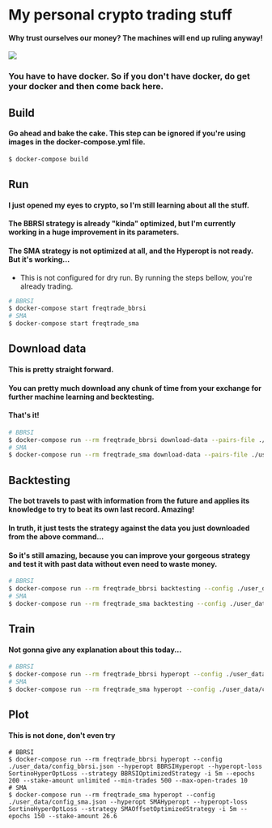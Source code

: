 # My personal crypto trading stuff

#### Why trust ourselves our money? The machines will end up ruling anyway!  
![](https://media1.giphy.com/media/50OuNGJcwIVXcuJURc/giphy.gif?cid=ecf05e47zl6yrmjhxbsj5kvl9208r3o0tpk5hdozk7aqe4e8&rid=giphy.gif)

### You have to have docker. So if you don't have docker, do get your docker and then come back here.

## Build
#### Go ahead and bake the cake. This step can be ignored if you're using images in the docker-compose.yml file.
```bash
$ docker-compose build
```

## Run
#### I just opened my eyes to crypto, so I'm still learning about all the stuff.
#### The BBRSI strategy is already "kinda" optimized, but I'm currently working in a huge improvement in its parameters.
#### The SMA strategy is not optimized at all, and the Hyperopt is not ready. But it's working...

* This is not configured for dry run. By running the steps bellow, you're already trading.

```bash
# BBRSI
$ docker-compose start freqtrade_bbrsi
# SMA
$ docker-compose start freqtrade_sma
```

## Download data
#### This is pretty straight forward.
#### You can pretty much download any chunk of time from your exchange for further machine learning and becktesting.
#### That's it!
```bash
# BBRSI
$ docker-compose run --rm freqtrade_bbrsi download-data --pairs-file ./user_data/data/binance/pairs_bbrsi.json --exchange binance -t 5m --days 90
# SMA
$ docker-compose run --rm freqtrade_sma download-data --pairs-file ./user_data/data/binance/pairs_sma.json --exchange binance -t 5m --days 90
```

## Backtesting
#### The bot travels to past with information from the future and applies its knowledge to try to beat its own last record. Amazing!
#### In truth, it just tests the strategy against the data you just downloaded from the above command...
#### So it's still amazing, because you can improve your gorgeous strategy and test it with past data without even need to waste money.
```bash
# BBRSI
$ docker-compose run --rm freqtrade_bbrsi backtesting --config ./user_data/config_bbrsi.json --strategy BBRSIOptimizedStrategy --datadir user_data/data/binance --export trades --max-open-trades=10 --stake-amount 26 -i 5m
# SMA
$ docker-compose run --rm freqtrade_sma backtesting --config ./user_data/config_sma.json --strategy SMAOffsetStrategy --datadir user_data/data/binance --export trades --max-open-trades=10 --stake-amount 26 -i 5m
```

## Train
#### Not gonna give any explanation about this today...
```bash
# BBRSI
$ docker-compose run --rm freqtrade_bbrsi hyperopt --config ./user_data/config_bbrsi.json --hyperopt BBRSIHyperopt --hyperopt-loss SortinoHyperOptLoss --strategy BBRSIOptimizedStrategy -i 5m --epochs 200 --stake-amount unlimited --min-trades 500 --max-open-trades 10
# SMA
$ docker-compose run --rm freqtrade_sma hyperopt --config ./user_data/config_sma.json --hyperopt SMAHyperopt --hyperopt-loss SortinoHyperOptLoss --strategy SMAOffsetOptimizedStrategy -i 5m --epochs 150 --stake-amount 26.6
```

## Plot
#### This is not done, don't even try
```
# BBRSI
$ docker-compose run --rm freqtrade_bbrsi hyperopt --config ./user_data/config_bbrsi.json --hyperopt BBRSIHyperopt --hyperopt-loss SortinoHyperOptLoss --strategy BBRSIOptimizedStrategy -i 5m --epochs 200 --stake-amount unlimited --min-trades 500 --max-open-trades 10
# SMA
$ docker-compose run --rm freqtrade_sma hyperopt --config ./user_data/config_sma.json --hyperopt SMAHyperopt --hyperopt-loss SortinoHyperOptLoss --strategy SMAOffsetOptimizedStrategy -i 5m --epochs 150 --stake-amount 26.6
```
